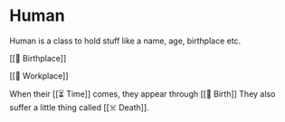 # Human

Human is a class to hold stuff like a name, age, birthplace etc.

[[🤰 Birthplace]]

[[💼 Workplace]]

When their [[⏳ Time]] comes, they appear through [[🐣 Birth]] They also suffer a little thing called [[☠️ Death]].
